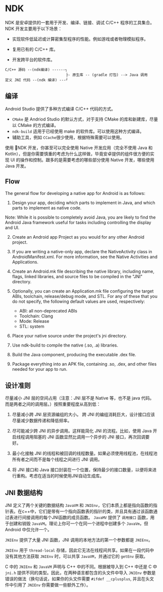 # NDK

NDK 是安卓提供的一套用于开发、编译、链接、调试 C/C++ 程序的工具集合。NDK 开发主要用于以下场景：

- 实现软件低延迟或计算密集型程序的性能。例如游戏或者物理模拟程序。

- 复用已有的 C/C++ 库。

- 开发跨平台的软件库。

```
C/C++ 源码 --(ndk编译) ------┐
                            ├- 原生库 -- (gradle 打包) --> Java 调用
定义 JNI 代码 --(ndk 编译) ---┘
```

## 编译

Android Studio 提供了多种方式编译 C/C++ 代码的方式。

- `CMake` 是 Andriod Studio 的默认方式，对于支持 CMake 的库和新建库，尽量以 CMake 的方式编译。
- `ndk-build` 适用于已经使用 make 的软件库。可以使用这种方式编译。
- 辅助工具，例如 `CCache`很少使用，根据特殊需要可以使用。

使用 NDK 开发，你甚至可以完全使用 Native 开发应用（完全不使用 Java 和 Kotlin），但是你需要慎重的考虑为什么这样做，毕竟安卓提供的组件很方便的实现 UI 的操作和控制。跟多的是需要考虑的哪些部分使用 Native 开发，哪些使用 Java 开发。



## Flow

The general flow for developing a native app for Android is as follows:

1. Design your app, deciding which parts to implement in Java, and which parts to implement as native code.

Note: While it is possible to completely avoid Java, you are likely to find the Android Java framework useful for tasks including controlling the display and UI.

2. Create an Android app Project as you would for any other Android project.

3. If you are writing a native-only app, declare the NativeActivity class in AndroidManifest.xml. For more information, see the Native Activities and Applications.

4. Create an Android.mk file describing the native library, including name, flags, linked libraries, and source files to be compiled in the "JNI" directory.

5. Optionally, you can create an Application.mk file configuring the target ABIs, toolchain, release/debug mode, and STL. For any of these that you do not specify, the following default values are used, respectively:

    - ABI: all non-deprecated ABIs
    - Toolchain: Clang
    - Mode: Release
    - STL: system

6. Place your native source under the project's jni directory.

7. Use ndk-build to compile the native (.so, .a) libraries.

8. Build the Java component, producing the executable .dex file.

9. Package everything into an APK file, containing .so, .dex, and other files needed for your app to run.



## 设计准则

尽量减小 JNI 层的空间占用（注意：JNI 层不是 Native 等，也不是 java 代码。而是两者之间的调用层。）按照重要程度从高到低：

1. 尽量减小跨 JNI 层资源编组的大小。 跨 JNI 的编组消耗巨大，设计接口应该尽量减少数据传递和降低频率。

2. 尽可能减少跨 JNI 的异步调用。这样能简化 JNI 的流程。比如，使用 Java 开启线程调用阻塞的 JNI 函数显然比调用一个异步的 JNI 接口，再次回调要好。

3. 最小化接触 JNI 的线程和被回调的线程数量。如果必须使用线程池，在线程池所有者之间而不是每个线程之间进行 JNI 调用。

4. 将 JNI 接口和 Java 接口封装在一个位置，保持最少的接口数量，以便将来进行重构。考虑在适当的时候使用JNI自动生成库。


## JNI 数据结构

JNI 定义了两个关键的数据结构 `JavaVM` 和 `JNIEnv`，它们本质上都是指向函数的指针表。在c++中，它们是带有一个指向函数表的指针的类，并且具有通过该函数通过表进行间接调用的每个JNI函数的成员函数。 `JavaMV` 提供了 `调用接口` 函数，用于创建和销毁 `JavaVM`。理论上你可一个在同一个进程中创建多个 `JavaVm`，但 Android 中仅允许一个。

`JNIEnv` 提供了大量 JNI 函数，JNI 调用的本地方法的第一个参数都是 `JNIEnv`。

`JNIEnv` 用于 `thread-local` 存储，因此它无法在线程间共享。如果在一段代码中没有其他方法获取 `JNIEnv` 时，可以共享 `JavaVM`，并通过它的 `getEnv` 获取。

C 中的 `JNIEnv` 和 `JavaVM` 声明与 C++ 中的不同。根据被导入到 C++ 中还是 C 中 `jni.h` 提供不同的类型。因此，在两种语言都包含的头文件中导入 `JNIEnv` 参数是错误的做法（换句话说，如果你的头文件需要 `#ifdef __cplusplus`, 并且在头文件中引用了 `JNIEnv` 你需要做一些额外工作）。